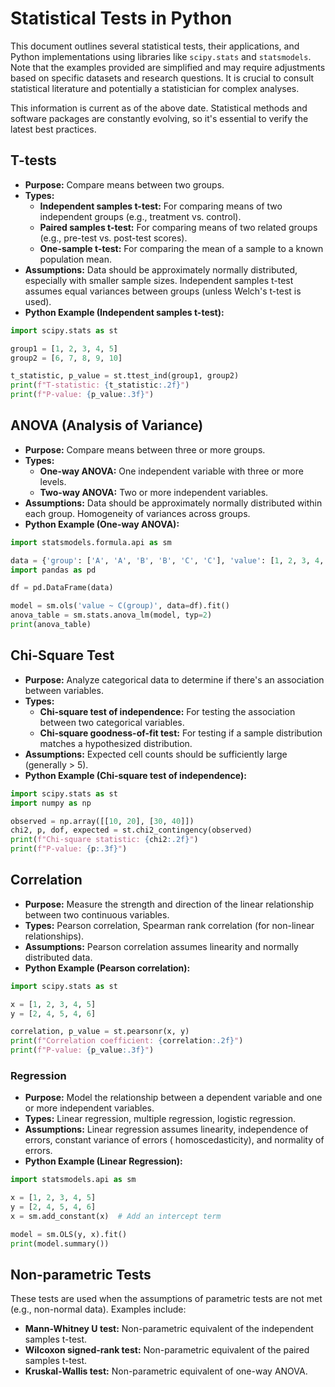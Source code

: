 # Statistical Tests in Python

This document outlines several statistical tests, their applications, and Python implementations using libraries like
`scipy.stats` and `statsmodels`. Note that the examples provided are simplified and may require adjustments based on
specific datasets and research questions. It is crucial to consult statistical literature and potentially a statistician
for complex analyses.

This information is current as of the above date. Statistical methods and software packages are constantly evolving, so
it's essential to verify the latest best practices.

## T-tests

* **Purpose:** Compare means between two groups.
* **Types:**
  * **Independent samples t-test:**  For comparing means of two independent groups (e.g., treatment vs. control).
  * **Paired samples t-test:** For comparing means of two related groups (e.g., pre-test vs. post-test scores).
  * **One-sample t-test:** For comparing the mean of a sample to a known population mean.
* **Assumptions:**  Data should be approximately normally distributed, especially with smaller sample sizes. Independent
  samples t-test assumes equal variances between groups (unless Welch's t-test is used).
* **Python Example (Independent samples t-test):**

```python
import scipy.stats as st

group1 = [1, 2, 3, 4, 5]
group2 = [6, 7, 8, 9, 10]

t_statistic, p_value = st.ttest_ind(group1, group2)
print(f"T-statistic: {t_statistic:.2f}")
print(f"P-value: {p_value:.3f}")
```

## ANOVA (Analysis of Variance)

* **Purpose:** Compare means between three or more groups.
* **Types:**
  * **One-way ANOVA:** One independent variable with three or more levels.
  * **Two-way ANOVA:** Two or more independent variables.
* **Assumptions:**  Data should be approximately normally distributed within each group. Homogeneity of variances across
  groups.
* **Python Example (One-way ANOVA):**

```python
import statsmodels.formula.api as sm

data = {'group': ['A', 'A', 'B', 'B', 'C', 'C'], 'value': [1, 2, 3, 4, 5, 6]}
import pandas as pd

df = pd.DataFrame(data)

model = sm.ols('value ~ C(group)', data=df).fit()
anova_table = sm.stats.anova_lm(model, typ=2)
print(anova_table)
```

## Chi-Square Test

* **Purpose:** Analyze categorical data to determine if there's an association between variables.
* **Types:**
  * **Chi-square test of independence:**  For testing the association between two categorical variables.
  * **Chi-square goodness-of-fit test:** For testing if a sample distribution matches a hypothesized distribution.
* **Assumptions:** Expected cell counts should be sufficiently large (generally > 5).
* **Python Example (Chi-square test of independence):**

```python
import scipy.stats as st
import numpy as np

observed = np.array([[10, 20], [30, 40]])
chi2, p, dof, expected = st.chi2_contingency(observed)
print(f"Chi-square statistic: {chi2:.2f}")
print(f"P-value: {p:.3f}")
```

## Correlation

* **Purpose:** Measure the strength and direction of the linear relationship between two continuous variables.
* **Types:** Pearson correlation, Spearman rank correlation (for non-linear relationships).
* **Assumptions:** Pearson correlation assumes linearity and normally distributed data.
* **Python Example (Pearson correlation):**

```python
import scipy.stats as st

x = [1, 2, 3, 4, 5]
y = [2, 4, 5, 4, 6]

correlation, p_value = st.pearsonr(x, y)
print(f"Correlation coefficient: {correlation:.2f}")
print(f"P-value: {p_value:.3f}")
```

### Regression

* **Purpose:** Model the relationship between a dependent variable and one or more independent variables.
* **Types:** Linear regression, multiple regression, logistic regression.
* **Assumptions:** Linear regression assumes linearity, independence of errors, constant variance of errors (
  homoscedasticity), and normality of errors.
* **Python Example (Linear Regression):**

```python
import statsmodels.api as sm

x = [1, 2, 3, 4, 5]
y = [2, 4, 5, 4, 6]
x = sm.add_constant(x)  # Add an intercept term

model = sm.OLS(y, x).fit()
print(model.summary())
```

## Non-parametric Tests

These tests are used when the assumptions of parametric tests are not met (e.g., non-normal data). Examples include:

* **Mann-Whitney U test:** Non-parametric equivalent of the independent samples t-test.
* **Wilcoxon signed-rank test:** Non-parametric equivalent of the paired samples t-test.
* **Kruskal-Wallis test:** Non-parametric equivalent of one-way ANOVA.


